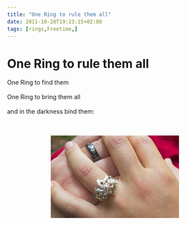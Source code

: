 ```yaml
---
title: "One Ring to rule them all"
date: 2011-10-28T19:23:15+02:00
tags: [rings,Freetime,]
---
```


# One Ring to rule them all


One Ring to find them<br><br>One Ring to bring them all <br><br>and in the darkness bind them:<br><br><center><br><img 
src="/lord_of_the_rings.jpg"/><br></center>
